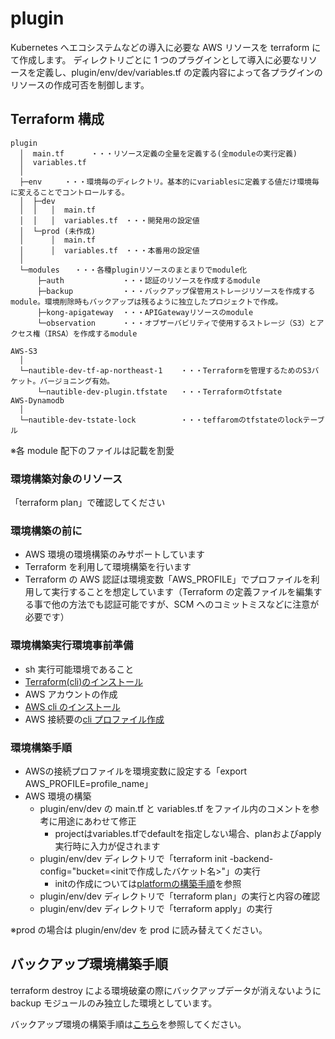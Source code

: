 # plugin

Kubernetes へエコシステムなどの導入に必要な AWS リソースを terraform にて作成します。
ディレクトリごとに 1 つのプラグインとして導入に必要なリソースを定義し、plugin/env/dev/variables.tf の定義内容によって各プラグインのリソースの作成可否を制御します。

## Terraform 構成

```text
plugin
  │  main.tf      ・・・リソース定義の全量を定義する(全moduleの実行定義)
  │  variables.tf
  │
  ├─env     ・・・環境毎のディレクトリ。基本的にvariablesに定義する値だけ環境毎に変えることでコントロールする。
  │  ├─dev
  │  │   │  main.tf
  │  │   │  variables.tf　・・・開発用の設定値
  │  └─prod (未作成)
  │      │  main.tf
  │      │  variables.tf　・・・本番用の設定値
  │
  └─modules　　・・・各種pluginリソースのまとまりでmodule化
      ├─auth             ・・・認証のリソースを作成するmodule
      ├─backup           ・・・バックアップ保管用ストレージリソースを作成するmodule。環境削除時もバックアップは残るように独立したプロジェクトで作成。
      ├─kong-apigateway  ・・・APIGatewayリソースのmodule
      └─observation      ・・・オブザーバビリティで使用するストレージ（S3）とアクセス権（IRSA）を作成するmodule

AWS-S3
  │
  └─nautible-dev-tf-ap-northeast-1    ・・・Terraformを管理するためのS3バケット。バージョニング有効。
      └─nautible-dev-plugin.tfstate   ・・・Terraformのtfstate
AWS-Dynamodb
  │
  └─nautible-dev-tstate-lock          ・・・teffaromのtfstateのlockテーブル
```

※各 module 配下のファイルは記載を割愛

### 環境構築対象のリソース

「terraform plan」で確認してください

### 環境構築の前に

- AWS 環境の環境構築のみサポートしています
- Terraform を利用して環境構築を行います
- Terraform の AWS 認証は環境変数「AWS_PROFILE」でプロファイルを利用して実行することを想定しています（Terraform の定義ファイルを編集する事で他の方法でも認証可能ですが、SCM へのコミットミスなどに注意が必要です）

### 環境構築実行環境事前準備

- sh 実行可能環境であること
- [Terraform(cli)のインストール](https://learn.hashicorp.com/tutorials/terraform/install-cli)
- AWS アカウントの作成
- [AWS cli のインストール](https://docs.aws.amazon.com/ja_jp/cli/latest/userguide/cli-chap-install.html)
- AWS 接続要の[cli プロファイル作成](https://docs.aws.amazon.com/ja_jp/cli/latest/userguide/cli-configure-profiles.html)

### 環境構築手順

- AWSの接続プロファイルを環境変数に設定する「export AWS_PROFILE=profile_name」
- AWS 環境の構築
  - plugin/env/dev の main.tf と variables.tf をファイル内のコメントを参考に用途にあわせて修正
    - projectはvariables.tfでdefaultを指定しない場合、planおよびapply実行時に入力が促されます
  - plugin/env/dev ディレクトリで「terraform init -backend-config="bucket=<initで作成したバケット名>"」の実行
    - initの作成については[platformの構築手順](../platform/README.md)を参照
  - plugin/env/dev ディレクトリで「terraform plan」の実行と内容の確認
  - plugin/env/dev ディレクトリで「terraform apply」の実行

※prod の場合は plugin/env/dev を prod に読み替えてください。

## バックアップ環境構築手順

terraform destroy による環境破棄の際にバックアップデータが消えないように backup モジュールのみ独立した環境としています。

バックアップ環境の構築手順は[こちら](./modules/backup/README.md)を参照してください。
